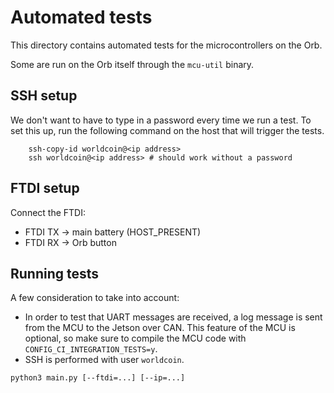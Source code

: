 # Automated tests

This directory contains automated tests for the microcontrollers on the Orb.

Some are run on the Orb itself through the `mcu-util` binary.

## SSH setup

We don't want to have to type in a password every time we run a test.
To set this up, run the following command on the host that will trigger the
tests.

```shell
    ssh-copy-id worldcoin@<ip address>
    ssh worldcoin@<ip address> # should work without a password
```

## FTDI setup

Connect the FTDI:

- FTDI TX -> main battery (HOST_PRESENT)
- FTDI RX -> Orb button

## Running tests

A few consideration to take into account:

- In order to test that UART messages are received, a log message is sent from the MCU to the Jetson over CAN.
  This feature of the MCU is optional, so make sure to compile the MCU code with `CONFIG_CI_INTEGRATION_TESTS=y`.
- SSH is performed with user `worldcoin`.

```shell
python3 main.py [--ftdi=...] [--ip=...]
```

